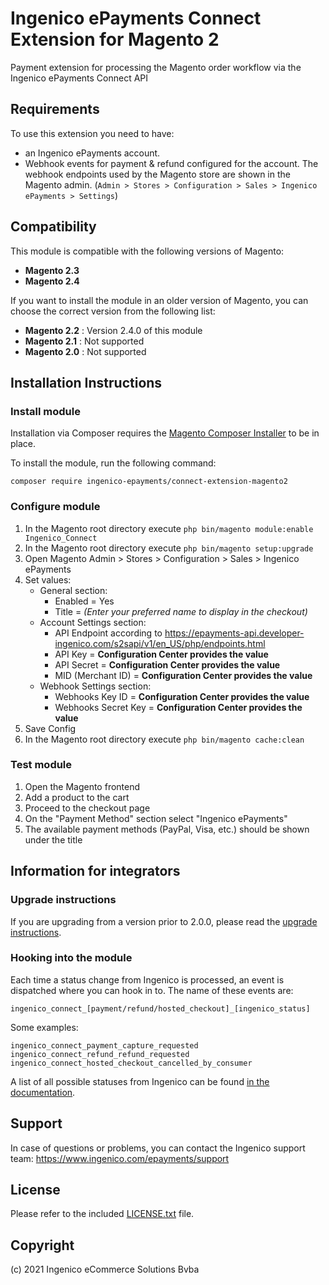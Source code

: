 # Ingenico ePayments Connect Extension for Magento 2

Payment extension for processing the Magento order workflow via the Ingenico ePayments Connect API

## Requirements

To use this extension you need to have:

- an Ingenico ePayments account.
- Webhook events for payment & refund configured for the account. The webhook endpoints used by the Magento store are shown in the Magento admin. (`Admin > Stores > Configuration > Sales > Ingenico ePayments > Settings`)

## Compatibility

This module is compatible with the following versions of Magento:

- **Magento 2.3**
- **Magento 2.4**

If you want to install the module in an older version of Magento, you can
choose the correct version from the following list:

- **Magento 2.2** : Version 2.4.0 of this module
- **Magento 2.1** : Not supported
- **Magento 2.0** : Not supported

## Installation Instructions

### Install module 

Installation via Composer requires the [Magento Composer Installer](https://github.com/Cotya/magento-composer-installer) to be in place.

To install the module, run the following command:

    composer require ingenico-epayments/connect-extension-magento2

### Configure module 

1. In the Magento root directory execute `php bin/magento module:enable Ingenico_Connect`
2. In the Magento root directory execute `php bin/magento setup:upgrade` 
3. Open Magento Admin > Stores > Configuration > Sales > Ingenico ePayments 
4. Set values:
    * General section:
        * Enabled = Yes 
        * Title = _(Enter your preferred name to display in the checkout)_
    * Account Settings section:
        * API Endpoint according to <https://epayments-api.developer-ingenico.com/s2sapi/v1/en_US/php/endpoints.html>
        * API Key = **Configuration Center provides the value**
        * API Secret = **Configuration Center provides the value**
        * MID (Merchant ID) = **Configuration Center provides the value**
    * Webhook Settings section:
        * Webhooks Key ID = **Configuration Center provides the value**
        * Webhooks Secret Key = **Configuration Center provides the value**
5. Save Config 
6. In the Magento root directory execute `php bin/magento cache:clean`

### Test module  

1. Open the Magento frontend 
2. Add a product to the cart  
3. Proceed to the checkout page 
4. On the "Payment Method" section select "Ingenico ePayments"
5. The available payment methods (PayPal, Visa, etc.) should be shown under the title  
 
## Information for integrators

### Upgrade instructions

If you are upgrading from a version prior to 2.0.0, please read the [upgrade instructions](doc/UPGRADE.md).

### Hooking into the module

Each time a status change from Ingenico is processed, an event is 
dispatched where you can hook in to. The name of these events are:

    ingenico_connect_[payment/refund/hosted_checkout]_[ingenico_status]
    
Some examples:

    ingenico_connect_payment_capture_requested
    ingenico_connect_refund_refund_requested
    ingenico_connect_hosted_checkout_cancelled_by_consumer

A list of all possible statuses from Ingenico can be found [in the documentation](https://epayments-api.developer-ingenico.com/s2sapi/v1/en_US/java/statuses.html?paymentPlatform=ALL).

## Support

In case of questions or problems, you can contact the Ingenico support team: <https://www.ingenico.com/epayments/support>

## License

Please refer to the included [LICENSE.txt](LICENSE.txt) file.

## Copyright

(c) 2021 Ingenico eCommerce Solutions Bvba

